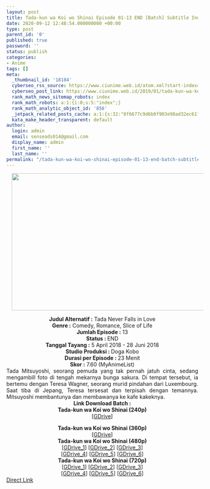 ```yaml
---
layout: post
title: Tada-kun wa Koi wo Shinai Episode 01-13 END [Batch] Subtitle Indonesia
date: 2020-09-12 12:48:54.000000000 +00:00
type: post
parent_id: '0'
published: true
password: ''
status: publish
categories:
- Anime
tags: []
meta:
  _thumbnail_id: '18184'
  cyberseo_rss_source: https://www.ciunime.web.id/atom.xml?start-index=301&max-results=150
  cyberseo_post_link: https://www.ciunime.web.id/2019/01/tada-kun-wa-koi-wo-shinai-episode-01-13.html
  rank_math_news_sitemap_robots: index
  rank_math_robots: a:1:{i:0;s:5:"index";}
  rank_math_analytic_object_id: '856'
  _jetpack_related_posts_cache: a:1:{s:32:"8f6677c9d6b0f903e98ad32ec61f8deb";a:2:{s:7:"expires";i:1642588614;s:7:"payload";a:0:{}}}
  kata_make_header_transparent: default
author:
  login: admin
  email: senseads014@gmail.com
  display_name: admin
  first_name: ''
  last_name: ''
permalink: "/tada-kun-wa-koi-wo-shinai-episode-01-13-end-batch-subtitle-indonesia/"
---
```

<div class="separator" style="clear: both; text-align: center;"><a href="https://4.bp.blogspot.com/-feW27eXDUYk/XD8gxGY9gxI/AAAAAAAAHnE/iV2_FTf5Sh0oBvtGCSvySLbq-4O8FN4vwCLcBGAs/s1600/Tada-kun%2Bwa%2BKoi%2Bwo%2BShinai.jpg" imageanchor="1" style="margin-left: 1em; margin-right: 1em;"><img border="0" data-original-height="720" data-original-width="1280" height="360" src="{{ site.baseurl }}/assets/2020/09/Tada-kun%2Bwa%2BKoi%2Bwo%2BShinai.jpg" width="640" /></a></div>
<p>
<div style="text-align: center;"><b>Judul</b><b><b> Alternatif</b> :</b> Tada Never Falls in Love</div>
<div style="text-align: center;"><b><b>Genre :</b></b> Comedy, Romance, Slice of Life</div>
<div style="text-align: center;"><b>Jumlah Episode :</b> 13<br /><b>Status :&nbsp;</b>END<br /><b>Tanggal Tayang :</b> 5 April 2018 - 28 Juni 2018<br /><b>Studio Produksi : </b>Doga Kobo<br /><b>Durasi per Episode :&nbsp;</b>23 Menit</div>
<div style="text-align: center;"><b>Skor :</b> 7.60 (MyAnimeList)</div>
<div style="text-align: center;"></div>
<div style="text-align: justify;">Tada Mitsuyoshi, seorang pemuda yang tak pernah jatuh cinta, sedang mengambill foto di tengah mekarnya bunga sakura. Di tempat tersebut, ia bertemu dengan Teresa Wagner, seorang murid pindahan dari Luxembourg. Saat tiba di Jepang, Teresa tersesat dan terpisah dengan temannya. Mitsuyoshi membantunya dan membawanya ke kafe kakeknya.</div>
<div style="text-align: justify;"></div>
<div style="text-align: justify;"></div>
<div style="text-align: center;"><b>Link Download Batch :</b></div>
<div style="text-align: center;">
<div style="text-align: center;"><b>Tada-kun wa Koi wo Shinai (240p)</b></div>
<div style="text-align: center;">[<a href="https://drive.google.com/uc?id=1-EaQ_CVc9cGMOle7qI-LOvERvn0ixVN4" target="_blank" rel="noopener">GDrive</a>]</p>
</div>
</div>
<div style="text-align: center;"><b>Tada-kun wa Koi wo Shinai (360p)</b></div>
<div style="text-align: center;">[<a href="https://drive.google.com/uc?id=1asQVzb40YUIU9qkKu7Gj_naFyzVI3sVq" target="_blank" rel="noopener">GDrive</a>]</div>
<div style="text-align: center;"></div>
<div style="text-align: center;"><b>Tada-kun wa Koi wo Shinai (480p)</b><br />[<a href="https://drive.google.com/uc?id=1PiD2GmCwZEA-ak-lCcXHb0H_XU4VSJba" target="_blank" rel="noopener">GDrive_1</a>] [<a href="https://drive.google.com/uc?id=16a9u-sKNFUhQE8l5L0SmtGbLO5gENRPq" target="_blank" rel="noopener">GDrive_2</a>] [<a href="https://drive.google.com/uc?id=16vXpXR0Yxta3_oFRPgxG7rmN92IlaKo_" target="_blank" rel="noopener">GDrive_3</a>]<br />[<a href="https://drive.google.com/uc?id=1Xp9AH0mvBpl8kDgHOWIqblr9fYLpRZeY" target="_blank" rel="noopener">GDrive_4</a>] [<a href="https://drive.google.com/uc?id=10ohXogYnNgRyFG2iyEZfEeAx6uQUg-wX" target="_blank" rel="noopener">GDrive_5</a>] [<a href="https://drive.google.com/uc?id=1J0JsfK60_Jq0pzOrMS7xdRd4o31tCKNY" target="_blank" rel="noopener">GDrive_6</a>]</div>
<div style="text-align: center;"><b>Tada-kun wa Koi wo Shinai (720p)</b><br />[<a href="https://drive.google.com/uc?id=1C3Jsm7ggcg6hro9uXGGr36is11mRO-o0" target="_blank" rel="noopener">GDrive_1</a>] [<a href="https://drive.google.com/uc?id=1w4inN0ibC39isZUU1t_Hb-Te5C7a3xxf" target="_blank" rel="noopener">GDrive_2</a>] [<a href="https://drive.google.com/uc?id=1OWc7wQRTPjjHbwG0D42v64_dnWpDgQtW" target="_blank" rel="noopener">GDrive_3</a>]<br />[<a href="https://drive.google.com/uc?id=17te7AdRmPwOMGIE5iO0Z9zDpVhB8M6Yp" target="_blank" rel="noopener">GDrive_4</a>] [<a href="https://drive.google.com/uc?id=1yf5xjVgnMaTLt5WIJAgjf4Hq10cTTi7R" target="_blank" rel="noopener">GDrive_5</a>] [<a href="https://drive.google.com/uc?id=1UnGMqhN0Wj046QEILZ8n__X69dwZ_tSx" target="_blank" rel="noopener">GDrive_6</a>]</div>
<link rel="stylesheet" href="https://cdnjs.cloudflare.com/ajax/libs/font-awesome/4.7.0/css/font-awesome.min.css" />
<div class="divbtn"> <a href="https://handymansurrender.com/fihup8buzv?key=94550f7ce39444073321dde3b8782f97" class="btn"><i class="fa fa-download"></i> Direct Link</a> </div>
